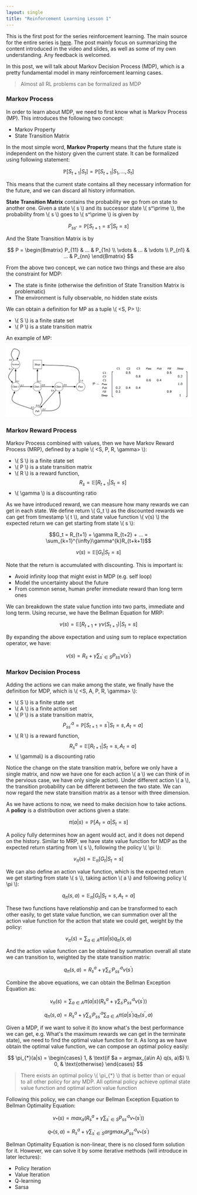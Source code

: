 ```yaml
---
layout: single
title: "Reinforcement Learning Lesson 1"
---
```

This is the first post for the series reinforcement learning. The main source for the entire series is [here](http://www0.cs.ucl.ac.uk/staff/D.Silver/web/Teaching.html). The post mainly focus on summarizing the content introduced in the video and slides, as well as some of my own understanding. Any feedback is welcomed.

In this post, we will talk about Markov Decision Process (MDP), which is a pretty fundamental model in many reinforcement learning cases.
> Almost all RL problems can be formalized as MDP

### Markov Process
In order to learn about MDP, we need to first know what is Markov Process (MP). This introduces the following two concept:
* Markov Property
* State Transition Matrix

In the most simple word, **Markov Property** means that the future state is independent on the history given the current state. It can be formalized using following statement:

$$\mathbb{P}[S_{t+1}|S_{t}] = \mathbb{P}[S_{t+1}|S_1, ..., S_t]$$

This means that the current state contains all they necessary information for the future, and we can discard all history information.

**State Transition Matrix** contains the probability we go from on state to another one. Given a state \\( s \\) and its successor state \\( s^\prime \\), the probability from \\( s \\) goes to \\( s^\prime \\) is given by

$$P_{ss\prime} = \mathbb{P}[S_{t+1}=s\prime|S_{t}=s]$$

And the State Transition Matrix is by

$$
P =
\begin{Bmatrix}
P_{11} & ... & P_{1n} \\
\vdots & ... & \vdots \\
P_{n1} & ... & P_{nn}
\end{Bmatrix}
$$

From the above two concept, we can notice two things and these are also the constraint for MDP:
* The state is finite (otherwise the definition of State Transition Matrix is problematic)
* The environment is fully observable, no hidden state exists

We can obtain a definition for MP as a tuple \\( <S, P> \\):
* \\( S \\) is a finite state set
* \\( P \\) is a state transition matrix

An example of MP:

![Markov Process](/assets/mdp.png)

### Markov Reward Process
Markov Process combined with values, then we have Markov Reward Process (MRP), defined by a tuple \\( <S, P, R, \gamma> \\):
* \\( S \\) is a finite state set
* \\( P \\) is a state transition matrix
* \\( R \\) is a reward function,
$$R_{s} = \mathbb{E}[R_{t+1}|S_{t}=s]$$
* \\( \gamma \\) is a discounting ratio

As we have introduced reward, we can measure how many rewards we can get in each state. We define return \\( G_t \\) as the discounted rewards we can get from timestamp  \\( t \\), and state value function \\( v(s) \\) the expected return we can get starting from state \\( s \\):

$$G_t = R_{t+1} + \gamma R_{t+2} + ... = \sum_{k=1}^{\infty}\gamma^{k}R_{t+k+1}$$

$$v(s) = \mathbb{E}[G_t|S_t=s]$$

Note that the return is accumulated with discounting. This is important is:
* Avoid infinity loop that might exist in MDP (e.g. self loop)
* Model the uncertainty about the future
* From common sense, human prefer immediate reward than long term ones

We can breakdown the state value function into two parts, immediate and long term. Using recurse, we have the Bellman Equation for MRP:

$$v(s) = \mathbb{E}[R_{t+1} + \gamma v(S_{t+1})|S_t=s]$$

By expanding the above expectation and using sum to replace expectation operator, we have:

$$v(s) = R_s + \gamma\sum_{s^\prime\in S}P_{ss^\prime}v(s^\prime)$$

### Markov Decision Process
Adding the actions we can make among the state, we finally have the definition for MDP, which is \\( <S, A, P, R, \gamma> \\):
* \\( S \\) is a finite state set
* \\( A \\) is a finite action set
* \\( P \\) is a state transition matrix,
$$P_{ss^\prime}^a = \mathbb{P}[S_{t+1}=s^\prime|S_{t}=s, A_t=a]$$
* \\( R \\) is a reward function,
$$R_{s}^a = \mathbb{E}[R_{t+1}|S_{t}=s, A_t=a]$$
* \\( \gamma\\) is a discounting ratio

Notice the change on the state transition matrix, before we only have a single matrix, and now we have one for each action \\( a \\) we can think of in the pervious case, we have only single action). Under different action \\( a \\), the transition probability can be different between the two state. We can now regard the new state transition matrix as a tensor with three dimension.

As we have actions to now, we need to make decision how to take actions. A **policy** is a distribution over actions given a state:

$$\pi(a|s) = \mathbb{P}[A_t=a|S_t=s]$$

A policy fully determines how an agent would act, and it does not depend on the history. Similar to MRP, we have state value function for MDP as the expected return starting from \\( s \\), following the policy \\( \pi \\):

$$v_{\pi}(s) = \mathbb{E}_{\pi}[G_t|S_t=s]$$

We can also define an action value function, which is the expected return we get starting from state \\( s \\), taking action \\( a \\) and following policy \\( \pi \\):

$$q_{\pi}(s, a) = \mathbb{E}_{\pi}[G_t|S_t=s, A_t=a]$$

These two functions have relationship and can be transformed to each other easily, to get state value function, we can summation over all the action value function for the action that state we could get, weight by the policy:

$$v_\pi(s) = \sum_{a\in A}\pi(a|s)q_{\pi}(s, a)$$

And the action value function can be obtained by summation overall all state we can transition to, weighted by the state transition matrix:

$$q_\pi(s, a) = R_s^a + \gamma\sum_{s^\prime}P_{ss^\prime}^a v(s^\prime)$$

Combine the above equations, we can obtain the Bellman Exception Equation as:

$$v_\pi(s) = \sum_{a\in A}\pi(a|s)(R_s^a + \gamma\sum_{s^\prime}P_{ss^\prime}^a v(s^\prime))$$

$$q_\pi(s, a) = R_s^a + \gamma\sum_{s^\prime}P_{ss^\prime}^a \sum_{a\in A}\pi(a|s^\prime)q_{\pi}(s^\prime, a)$$

Given a MDP, if we want to solve it (to know what's the best performance we can get, e.g. What's the maximum rewards we can get in the terminate state), we need to find the optimal value function for it. As long as we have obtain the optimal value function, we can compose an optimal policy easily:

$$
\pi_{*}(a|s) =
\begin{cases}
1,  & \text{if $a = argmax_{a\in A} q(s, a)$} \\
0, & \text{otherwise}
\end{cases}
$$

> There exists an optimal policy \\( \pi_{*} \\) that is better than or equal to all other policy for any MDP. All optimal policy achieve optimal state value function and optimal action value function

Following this policy, we can change our Bellman Exception Equation to Bellman Optimality Equation:

$$v_*(s)=max_{a}(R_s^a + \gamma\sum_{s^\prime\in S}P_{ss^\prime}^a v_*(s^\prime))$$

$$q_*(s, a)=R_s^a + \gamma\sum_{s^\prime\in S} argmax_{a} P_{ss^\prime}^a v_*(s^\prime)$$

Bellman Optimality Equation is non-linear, there is no closed form solution for it. However, we can solve it by some iterative methods (will introduce in later lectures):
* Policy Iteration
* Value Iteration
* Q-learning
* Sarsa
